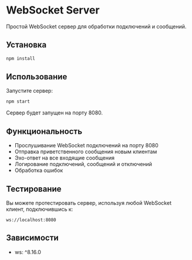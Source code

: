 # WebSocket Server

Простой WebSocket сервер для обработки подключений и сообщений.

## Установка

```bash
npm install
```

## Использование

Запустите сервер:

```bash
npm start
```

Сервер будет запущен на порту 8080.

## Функциональность

- Прослушивание WebSocket подключений на порту 8080
- Отправка приветственного сообщения новым клиентам
- Эхо-ответ на все входящие сообщения
- Логирование подключений, сообщений и отключений
- Обработка ошибок

## Тестирование

Вы можете протестировать сервер, используя любой WebSocket клиент, подключившись к:
```
ws://localhost:8080
```

## Зависимости

- ws: ^8.16.0 